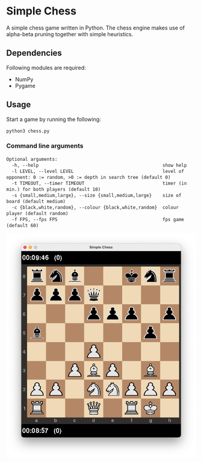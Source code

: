 # Simple Chess

A simple chess game written in Python. The chess engine makes use of alpha-beta pruning together with simple heuristics.

## Dependencies

Following modules are required: 

* NumPy
* Pygame

## Usage 

Start a game by running the following:

```
python3 chess.py
```

### Command line arguments

```
Optional arguments:
  -h, --help                                              show help
  -l LEVEL, --level LEVEL                                 level of opponent: 0 := random, >0 := depth in search tree (default 0)
  -t TIMEOUT, --timer TIMEOUT                             timer (in min.) for both players (default 10)
  -s {small,medium,large}, --size {small,medium,large}    size of board (default medium)
  -c {black,white,random}, --colour {black,white,random}  colour player (default random)
  -f FPS, --fps FPS                                       fps game (default 60)
```

![simple chess](simplechess.png "Simple chess")

